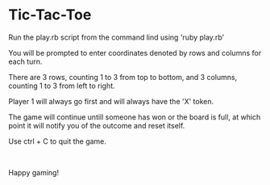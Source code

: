 <h1> Tic-Tac-Toe </h1>

<p>Run the play.rb script from the command lind using 'ruby play.rb'</p>
<p>You will be prompted to enter coordinates denoted by rows and columns for each turn.</p>
<p>There are 3 rows, counting 1 to 3 from top to bottom, and 3 columns, counting 1 to 3 from left to right.</p>
<p>Player 1 will always go first and will always have the 'X' token.</p>
<p>The game will continue untill someone has won or the board is full, at which point it will notify you of the outcome and reset itself.</p>
<p>Use ctrl + C to quit the game.</p>
<br>
<p>Happy gaming!</p>